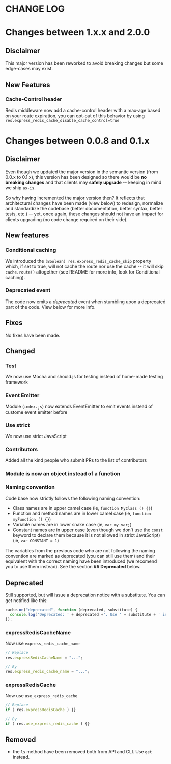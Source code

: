 CHANGE LOG
==========

# Changes between 1.x.x and 2.0.0

## Disclaimer

This major version has been reworked to avoid breaking changes but some edge-cases may exist.

## New Features

### Cache-Control header

Redis middleware now add a cache-control header with a max-age based on your route expiration, you can opt-out of this behavior by using `res.express_redis_cache_disable_cache_control=true`

# Changes between 0.0.8 and 0.1.x

## Disclaimer

Even though we updated the major version in the semantic version (from 0.0.x to 0.1.x), this version has been designed so there would be **no breaking changes** and that clients may **safely upgrade** -- keeping in mind we ship `as-is`.

So why having incremented the major version then? It reflects that architectural changes have been made (view below) to redesign, normalize and standardize the codebase (better documentation, better syntax, better tests, etc.) -- yet, once again, these changes should not have an impact for clients upgrading (no code change required on their side).

## New features

### Conditional caching

We introduced the `(Boolean) res.express_redis_cache_skip` property which, if set to true, will not cache the route nor use the cache -- it will skip `cache.route()` altogether (see README for more info, look for Conditional caching).

### Deprecated event

The code now emits a *deprecated* event when stumbling upon a deprecated part of the code. View below for more info.

## Fixes

No fixes have been made.

## Changed

### Test

We now use Mocha and should.js for testing instead of home-made testing framework

### Event Emitter

Module (`index.js`) now extends EventEmitter to emit events instead of custome event emitter before

### Use strict

We now use strict JavaScript

### Contributors

Added all the kind people who submit PRs to the list of contributors

### Module is now an object instead of a function

### Naming convention

Code base now strictly follows the following naming convention:

- Class names are in upper camel case (ie, `function MyClass () {}`)
- Function and method names are in lower camel case (ie, `function myFunction () {}`)
- Variable names are in lower snake case (ie, `var my_var;`)
- Constant names are in upper case (even though we don't use the `const` keyword to declare them because it is not allowed in strict JavaScript) (ie, `var CONSTANT = 1`)

The variables from the previous code who are not following the naming convention are marked as deprecated (you can still use them) and their equivalent with the correct naming have been introduced (we recomend you to use them instead). See the section **## Deprecated** below.

## Deprecated

Still supported, but will issue a deprecation notice with a substitute. You can get notified like this:

```js
cache.on("deprecated", function (deprecated, substitute) {
  console.log('Deprecated: ' + deprecated +'. Use ' + substitute + ' instead');
});
```

### expressRedisCacheName

Now use `express_redis_cache_name`

```js
// Replace
res.expressRedisCacheName = "...";

// By
res.express_redis_cache_name = "...";
```

### expressRedisCache

Now use `use_express_redis_cache`

```js
// Replace
if ( res.expressRedisCache ) {}

// By
if ( res.use_express_redis_cache ) {}
```

## Removed

- the `ls` method have been removed both from API and CLI. Use `get` instead.
